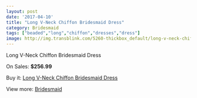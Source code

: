 ```yaml
---
layout: post
date: '2017-04-10'
title: "Long V-Neck Chiffon Bridesmaid Dress"
category: Bridesmaid
tags: ["beaded","long","chiffon","dresses","dress"]
image: http://img.transblink.com/5260-thickbox_default/long-v-neck-chiffon-bridesmaid-dress.jpg
---
```

Long V-Neck Chiffon Bridesmaid Dress

On Sales: **$256.99**
<a href="https://www.transblink.com/en/bridesmaid/1669-long-v-neck-chiffon-bridesmaid-dress.html"><amp-img layout="responsive" width="600" height="600" src="//img.transblink.com/5260-thickbox_default/long-v-neck-chiffon-bridesmaid-dress.jpg" alt="Long V-Neck Chiffon Bridesmaid Dress 0" /></a>
<a href="https://www.transblink.com/en/bridesmaid/1669-long-v-neck-chiffon-bridesmaid-dress.html"><amp-img layout="responsive" width="600" height="600" src="//img.transblink.com/5261-thickbox_default/long-v-neck-chiffon-bridesmaid-dress.jpg" alt="Long V-Neck Chiffon Bridesmaid Dress 1" /></a>

Buy it: [Long V-Neck Chiffon Bridesmaid Dress](https://www.transblink.com/en/bridesmaid/1669-long-v-neck-chiffon-bridesmaid-dress.html "Long V-Neck Chiffon Bridesmaid Dress")

View more: [Bridesmaid](https://www.transblink.com/en/4-bridesmaid "Bridesmaid")